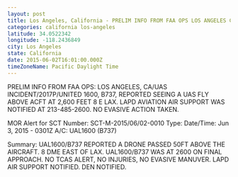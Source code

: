 ```yaml
---
layout: post
title: Los Angeles, California - PRELIM INFO FROM FAA OPS LOS ANGELES CA UAS INCIDENT 2017P UNITED 1600 B737 REPORTED
categories: california los-angeles
latitude: 34.0522342
longitude: -118.2436849
city: Los Angeles
state: California
date: 2015-06-02T16:01:00.000Z
timeZoneName: Pacific Daylight Time
---
```


PRELIM INFO FROM FAA OPS: LOS ANGELES, CA/UAS INCIDENT/2017P/UNITED 1600, B737, REPORTED SEEING A UAS FLY ABOVE ACFT AT 2,600 FEET 8 E LAX. LAPD AVIATION AIR SUPPORT WAS NOTIFIED AT 213-485-2600. NO EVASIVE ACTION TAKEN. 


MOR Alert for SCT
Number: SCT-M-2015/06/02-0010
Type: 
Date/Time: Jun 3, 2015 - 0301Z
A/C: UAL1600 (B737)

Summary: UAL1600/B737 REPORTED A DRONE PASSED 50FT ABOVE THE AIRCRAFT. 8 DME EAST OF LAX. UAL1600/B737 WAS AT 2600 ON FINAL APPROACH. NO TCAS ALERT, NO INJURIES, NO EVASIVE MANUVER. LAPD AIR SUPPORT NOTIFIED. DEN NOTIFIED. 